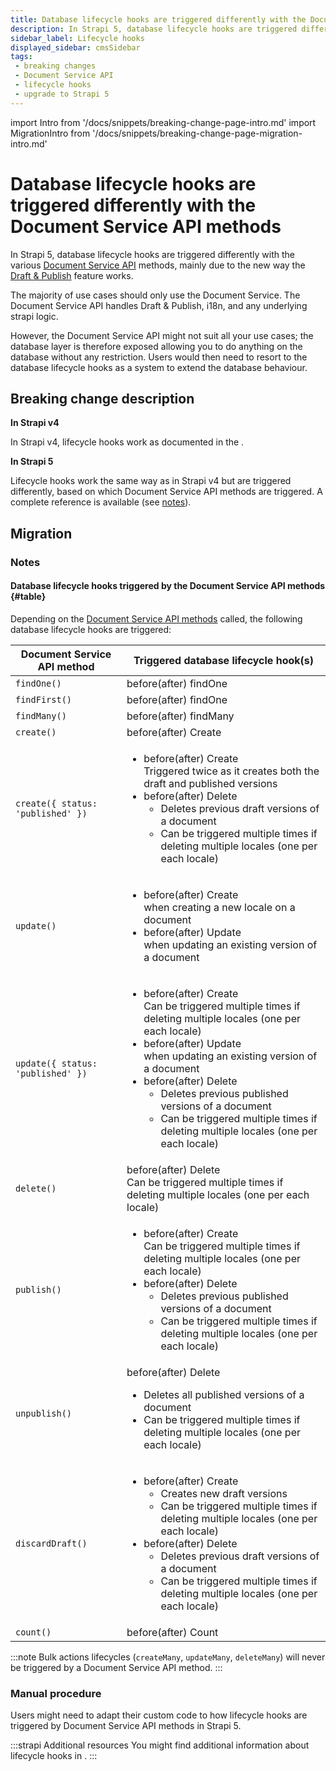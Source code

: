 ```yaml
---
title: Database lifecycle hooks are triggered differently with the Document Service API methods
description: In Strapi 5, database lifecycle hooks are triggered differently with the various Document Service API methods.
sidebar_label: Lifecycle hooks
displayed_sidebar: cmsSidebar
tags:
 - breaking changes
 - Document Service API
 - lifecycle hooks
 - upgrade to Strapi 5
---
```


import Intro from '/docs/snippets/breaking-change-page-intro.md'
import MigrationIntro from '/docs/snippets/breaking-change-page-migration-intro.md'

# Database lifecycle hooks are triggered differently with the Document Service API methods

In Strapi 5, database lifecycle hooks are triggered differently with the various [Document Service API](/cms/api/document-service) methods, mainly due to the new way the [Draft & Publish](/cms/features/draft-and-publish) feature works.

The majority of use cases should only use the Document Service. The Document Service API handles Draft & Publish, i18n, and any underlying strapi logic.

However, the Document Service API might not suit all your use cases; the database layer is therefore exposed allowing you to do anything on the database without any restriction. Users would then need to resort to the database lifecycle hooks as a system to extend the database behaviour.

<Intro />
<BreakingChangeIdCard plugins />

## Breaking change description

<SideBySideContainer>

<SideBySideColumn>

**In Strapi v4**

In Strapi v4, lifecycle hooks work as documented in the <ExternalLink to="https://docs-v4.strapi.io/cms/backend-customization/models#lifecycle-hooks" text="Strapi v4 documentation"/>.

</SideBySideColumn>

<SideBySideColumn>

**In Strapi 5**

Lifecycle hooks work the same way as in Strapi v4 but are triggered differently, based on which Document Service API methods are triggered. A complete reference is available (see [notes](#notes)).

</SideBySideColumn>

</SideBySideContainer>

## Migration

<MigrationIntro />

### Notes

#### Database lifecycle hooks triggered by the Document Service API methods {#table}
Depending on the [Document Service API methods](/cms/api/document-service) called, the following database lifecycle hooks are triggered:

| Document Service API method       | Triggered database lifecycle hook(s) |
|-----------------------------------|--------------------------------------|
| `findOne()`                       | before(after) findOne                |
| `findFirst()`                     | before(after) findOne                |
| `findMany()`                      | before(after) findMany               |
| `create()`                        | before(after) Create                 |
| `create({ status: 'published' })` | <ul><li>before(after) Create️<br/>Triggered twice as it creates both the draft and published versions</li><li>before(after) Delete<ul><li>Deletes previous draft versions of a document</li><li>Can be triggered multiple times if deleting multiple locales (one per each locale)</li></ul></li></ul> |
| `update()`                        | <ul><li>before(after) Create<br/>when creating a new locale on a document</li><li>before(after) Update<br/>when updating an existing version of a document</li></ul> |
| `update({ status: 'published' })` | <ul><li>before(after) Create<br/>Can be triggered multiple times if deleting multiple locales (one per each locale)</li><li>before(after) Update<br/>when updating an existing version of a document</li><li>before(after) Delete<ul><li>Deletes previous published versions of a document</li><li>Can be triggered multiple times if deleting multiple locales (one per each locale)</li></ul></li></ul> |
| `delete()`                        | before(after) Delete<br/>Can be triggered multiple times if deleting multiple locales (one per each locale) |
| `publish()`                       | <ul><li>before(after) Create<br/>Can be triggered multiple times if deleting multiple locales (one per each locale)</li><li>before(after) Delete<ul><li>Deletes previous published versions of a document</li><li>Can be triggered multiple times if deleting multiple locales (one per each locale)</li></ul></li></ul> |
| `unpublish()`                     | before(after) Delete<ul><li>Deletes all published versions of a document</li><li>Can be triggered multiple times if deleting multiple locales (one per each locale)</li></ul> |
| `discardDraft()`                  | <ul><li>before(after) Create<ul><li>Creates new draft versions</li><li>Can be triggered multiple times if deleting multiple locales (one per each locale)</li></ul></li><li>before(after) Delete<ul><li>Deletes previous draft versions of a document</li><li>Can be triggered multiple times if deleting multiple locales (one per each locale)</li></ul></li></ul> |
| `count()`                         | before(after) Count |

:::note
Bulk actions lifecycles (`createMany`, `updateMany`, `deleteMany`) will never be triggered by a Document Service API method.
:::

### Manual procedure

Users might need to adapt their custom code to how lifecycle hooks are triggered by Document Service API methods in Strapi 5.

:::strapi Additional resources
You might find additional information about lifecycle hooks in <ExternalLink to="https://strapi.io/blog/when-to-use-lifecycle-hooks-in-strapi" text="this blog article"/>.
:::